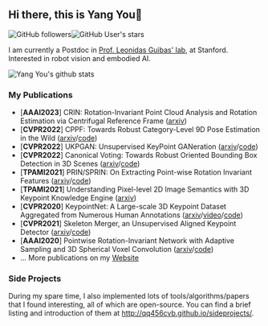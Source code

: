 ## Hi there, this is Yang You👋
![GitHub followers](https://img.shields.io/github/followers/qq456cvb?style=social)![GitHub User's stars](https://img.shields.io/github/stars/qq456cvb?style=social)

I am currently a Postdoc in [Prof. Leonidas Guibas' lab](https://geometry.stanford.edu/), at Stanford. Interested in robot vision and embodied AI.

![Yang You's github stats](https://github-readme-stats-git-masterrstaa-rickstaa.vercel.app/api?username=qq456cvb&count_private=false&show_icons=true)

### My Publications
<!-- pub starts -->
* [**AAAI2023**] CRIN: Rotation-Invariant Point Cloud Analysis and Rotation Estimation via Centrifugal Reference Frame ([arxiv](arxiv.org/abs/2303.03101))
* [**CVPR2022**] CPPF: Towards Robust Category-Level 9D Pose Estimation in the Wild ([arxiv](https://arxiv.org/abs/2203.03089)/[code](https://github.com/qq456cvb/CPPF))
* [**CVPR2022**] UKPGAN: Unsupervised KeyPoint GANeration ([arxiv](https://arxiv.org/abs/2011.11974)/[code](https://github.com/qq456cvb/UKPGAN))
* [**CVPR2022**] Canonical Voting: Towards Robust Oriented Bounding Box Detection in 3D Scenes ([arxiv](https://arxiv.org/abs/2011.12001)/[code](https://github.com/qq456cvb/CanonicalVoting))
* [**TPAMI2021**] PRIN/SPRIN: On Extracting Point-wise Rotation Invariant Features ([arxiv](https://arxiv.org/abs/2102.12093)/[code](https://github.com/qq456cvb/SPRIN))
* [**TPAMI2021**] Understanding Pixel-level 2D Image Semantics with 3D Keypoint Knowledge Engine ([arxiv](https://arxiv.org/abs/2111.10817))
* [**CVPR2020**] KeypointNet: A Large-scale 3D Keypoint Dataset Aggregated from Numerous Human Annotations ([arxiv](https://arxiv.org/abs/2002.12687)/[video](https://www.youtube.com/watch?v=_xy8h1M8Ejs)/[code](https://github.com/qq456cvb/KeypointNet))
* [**CVPR2021**] Skeleton Merger, an Unsupervised Aligned Keypoint Detector ([arxiv](https://arxiv.org/abs/2103.10814)/[code](https://github.com/eliphatfs/SkeletonMerger))
* [**AAAI2020**] Pointwise Rotation-Invariant Network with Adaptive Sampling and 3D Spherical Voxel Convolution ([arxiv](https://arxiv.org/abs/1811.09361)/[code](https://github.com/qq456cvb/PRIN))
* ... More publications on my [Website](https://qq456cvb.github.io/publications/)
<!-- pub ends -->

### Side Projects
During my spare time, I also implemented lots of tools/algorithms/papers that I found interesting, all of which are open-source. You can find a brief listing and introduction of them at http://qq456cvb.github.io/sideprojects/.
